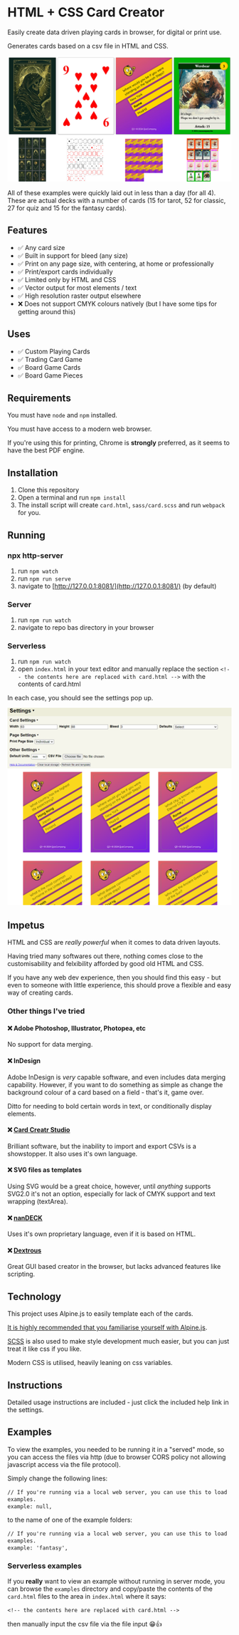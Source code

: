 # HTML + CSS Card Creator

Easily create data driven playing cards in browser, for digital or print use.

Generates cards based on a csv file in HTML and CSS.

![Card Example](docs/im/card-example.jpg)

All of these examples were quickly laid out in less than a day (for all 4). These are actual decks with a number of cards (15 for tarot, 52 for classic, 27 for quiz and 15 for the fantasy cards).

## Features

* ✅ Any card size
* ✅ Built in support for bleed (any size)
* ✅ Print on any page size, with centering, at home or professionally
* ✅ Print/export cards individually
* ✅ Limited only by HTML and CSS
* ✅ Vector output for most elements / text
* ✅ High resolution raster output elsewhere
* ❌ Does not support CMYK colours natively (but I have some tips for getting around this)

## Uses

* ✅ Custom Playing Cards
* ✅ Trading Card Game
* ✅ Board Game Cards
* ✅ Board Game Pieces

## Requirements

You must have ```node``` and ```npm``` installed.

You must have access to a modern web browser.

If you're using this for printing, Chrome is **strongly** preferred, as it seems to have the best PDF engine.

## Installation

1. Clone this repository
2. Open a terminal and run ```npm install```
3. The install script will create ```card.html```, ```sass/card.scss``` and run ```webpack``` for you.

## Running

### npx http-server

1. run ```npm watch```
2. run ```npm run serve```
3. navigate to [http://127.0.0.1:8081/](http://127.0.0.1:8081/) (by default)

### Server

1. run ```npm run watch```
2. navigate to repo bas directory in your browser

### Serverless

1. run ```npm run watch```
2. open ```index.html``` in your text editor and manually replace the section ```<!-- the contents here are replaced with card.html -->``` with the contents of card.html

In each case, you should see the settings pop up.

![Main App](docs/im/main-app.png)

## Impetus

HTML and CSS are *really powerful* when it comes to data driven layouts.

Having tried many softwares out there, nothing comes close to the customisability and felxibility afforded by good old HTML and CSS.

If you have any web dev experience, then you should find this easy - but even to someone with little experience, this should prove a flexible and easy way of creating cards.

### Other things I've tried

#### ❌ Adobe Photoshop, Illustrator, Photopea, etc

No support for data merging.

#### ❌ InDesign

Adobe InDesign is *very* capable software, and even includes data merging capability. However, if you want to do something as simple as change the background colour of a card based on a field - that's it, game over.

Ditto for needing to bold certain words in text, or conditionally display elements.

#### ❌ [Card Creatr Studio](https://cardcreatr.sffc.xyz/)

Brilliant software, but the inability to import and export CSVs is a showstopper. It also uses it's own language.

#### ❌ SVG files as templates

Using SVG would be a great choice, however, until *anything* supports SVG2.0 it's not an option, especially for lack of CMYK support and text wrapping (textArea).

#### ❌ [nanDECK](https://www.nandeck.com/)

Uses it's own proprietary language, even if it is based on HTML.

#### ❌ [Dextrous](https://www.dextrous.com.au/)

Great GUI based creator in the browser, but lacks advanced features like scripting.

## Technology

This project uses Alpine.js to easily template each of the cards.

[It is highly recommended that you familiarise yourself with Alpine.js](https://alpinejs.dev/start-here).

[SCSS](https://sass-lang.com/) is also used to make style development much easier, but you can just treat it like css if you like.

Modern CSS is utilised, heavily leaning on css variables.

## Instructions

Detailed usage instructions are included - just click the included help link in the settings.

## Examples

To view the examples, you needed to be running it in a "served" mode, so you can access the files via http (due to browser CORS policy not allowing javascript access via the file protocol).

Simply change the following lines:

```
// If you're running via a local web server, you can use this to load examples.
example: null,
```

to the name of one of the example folders:

```
// If you're running via a local web server, you can use this to load examples.
example: 'fantasy',
```

### Serverless examples

If you **really** want to view an example without running in server mode, you can browse the ```examples``` directory and copy/paste the contents of the ```card.html``` files to the area in ```index.html``` where it says:

```
<!-- the contents here are replaced with card.html -->
```

then manually input the csv file via the file input 😁👍